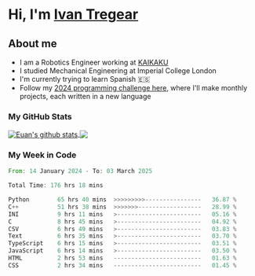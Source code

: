 # Hi, I'm [Ivan Tregear](https://www.linkedin.com/in/ivantregear/)

## About me

* I am a Robotics Engineer working at [KAIKAKU](https://github.com/KAIKAKU-AI)
* I studied Mechanical Engineering at Imperial College London
* I'm currently trying to learn Spanish :es:
* Follow my [2024 programming challenge here](https://github.com/ITregear?tab=repositories), where I'll make monthly projects, each written in a new language


### My GitHub Stats

<a href="#my-github-stats">
  <img align="center" src="https://github-readme-stats.vercel.app/api?username=itregear&count_private=true&show_icons=true&include_all_commits=true&theme=material-palenight" alt="Euan's github stats" />
</a>

<a href="#my-github-stats">
  <img align="center" src="https://github-readme-stats.vercel.app/api/top-langs/?username=itregear&layout=compact&theme=material-palenight" />
</a>

### My Week in Code
<!--START_SECTION:waka-->

```rust
From: 14 January 2024 - To: 03 March 2025

Total Time: 176 hrs 18 mins

Python        65 hrs 40 mins  >>>>>>>>>----------------   36.87 %
C++           51 hrs 38 mins  >>>>>>>------------------   28.99 %
INI           9 hrs 11 mins   >------------------------   05.16 %
C             8 hrs 45 mins   >------------------------   04.92 %
CSV           6 hrs 49 mins   >------------------------   03.83 %
Text          6 hrs 35 mins   >------------------------   03.70 %
TypeScript    6 hrs 15 mins   >------------------------   03.51 %
JavaScript    6 hrs 14 mins   >------------------------   03.50 %
HTML          2 hrs 53 mins   -------------------------   01.63 %
CSS           2 hrs 34 mins   -------------------------   01.45 %
```

<!--END_SECTION:waka-->
